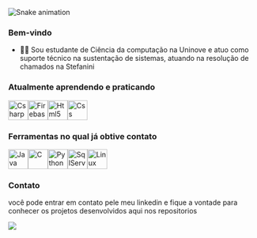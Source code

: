 ![Snake animation](https://github.com/renan403/renan403/blob/output/github-contribution-grid-snake.svg)

### Bem-vindo

- 👨‍💻 Sou estudante de Ciência da computação na Uninove e atuo como suporte técnico na sustentação de sistemas, atuando na resolução de chamados na Stefanini

### Atualmente aprendendo e praticando 
<img src="https://cdn.jsdelivr.net/gh/devicons/devicon/icons/csharp/csharp-original.svg" widht="40" height="40" title="Csharp"/><img title="Firebase" src="https://cdn.jsdelivr.net/gh/devicons/devicon/icons/firebase/firebase-plain.svg" widht="40" height="40"/><img src="https://cdn.jsdelivr.net/gh/devicons/devicon/icons/html5/html5-original.svg" widht="40" height="40" title="Html5" /><img src="https://cdn.jsdelivr.net/gh/devicons/devicon/icons/css3/css3-original.svg" widht="40" height="40" title="Css"  />

### Ferramentas no qual já obtive contato 

<img src="https://cdn.jsdelivr.net/gh/devicons/devicon/icons/java/java-original.svg" widht="40" height="40" title="Java"/><img src="https://cdn.jsdelivr.net/gh/devicons/devicon/icons/c/c-original.svg" widht="40" height="40" title="C"/><img src="https://cdn.jsdelivr.net/gh/devicons/devicon/icons/python/python-original.svg" widht="40" height="40" title="Python"/><img src="https://cdn.jsdelivr.net/gh/devicons/devicon/icons/microsoftsqlserver/microsoftsqlserver-plain.svg" widht="40" height="40" title="SqlServer"/><img src="https://cdn.jsdelivr.net/gh/devicons/devicon/icons/linux/linux-original.svg"  widht="40" height="40" title="Linux" />
          
          
### Contato
você pode entrar em contato pele meu linkedin e fique a vontade para conhecer os projetos desenvolvidos aqui nos repositorios 
<div>
  <a href="https://www.linkedin.com/in/renan-carlos-5421a61b9/" target="_blank"><img src="https://img.shields.io/badge/-LinkedIn-%230077B5?style=for-the-badge&logo=linkedin&logoColor=white" target="_blank"></a>   
</div>
  

          
          
          
